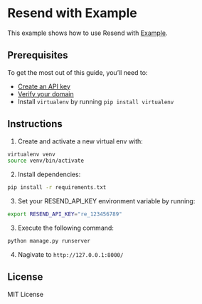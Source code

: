# Resend with Example

This example shows how to use Resend with [Example](https://example.com).

## Prerequisites

To get the most out of this guide, you’ll need to:

* [Create an API key](https://resend.com/api-keys)
* [Verify your domain](https://resend.com/domains)
* Install `virtualenv` by running `pip install virtualenv`

## Instructions

1. Create and activate a new virtual env with:

```sh
virtualenv venv
source venv/bin/activate
```

2. Install dependencies:

```sh
pip install -r requirements.txt
```

3. Set your RESEND_API_KEY environment variable by running:

```sh
export RESEND_API_KEY="re_123456789"
```

3. Execute the following command:

```sh
python manage.py runserver
```

4. Nagivate to `http://127.0.0.1:8000/`

## License

MIT License